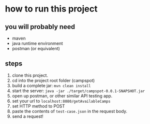 # how to run this project


## you will probably need
* maven
* java runtime environment
* postman (or equivalent)

## steps
1. clone this project.
2. cd into the project root folder (campspot)
3. build a complete jar: `mvn clean install`
4. start the server: `java -jar ./target/campspot-0.0.1-SNAPSHOT.jar`
5. open up postman, or other similar API testing app.
6. set your url to `localhost:8080/getAvailableCamps`
7. set HTTP method to POST
8. paste the contents of `test-case.json` in the request body.
9. send a request!